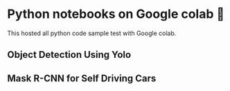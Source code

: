 # Python notebooks on Google colab 🎉

This hosted all python code sample test with Google colab.

## Object Detection Using Yolo

## Mask R-CNN for Self Driving Cars
